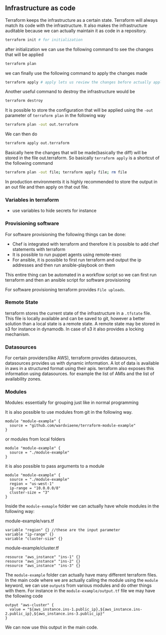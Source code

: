 ## Infrastructure as code

Terraform keeps the infrastructure as a certain state. Terraform will always match its code with the infrastructure. It also makes the infrastructure auditable because we can actually maintain it as code in a repository.
 
```bash
terraform init # for initialization
```

after initialization we can use the following command to see the changes that will be applied
```bash
terraform plan
```

we can finally use the following command to apply the changes made
```bash
terraform apply # apply lets us review the changes before actually applying them
```

Another useful command to destroy the infrastructure would be
```bash
terraform destroy
```

It is possible to store the configuration that will be applied using the `-out` parameter of `terraform plan` in the following way
```bash
terraform plan -out out.terraform
```

We can then do
```bash
terraform apply out.terraform
```

Basically here the changes that will be made(basically the diff) will be stored in the file out.terraform.
So basically `terraform apply` is a shortcut of the following command
```bash
terraform plan -out file; terraform apply file; rm file
```

In production environments it is highly recommended to store the output in an out file and then apply on that out file.

### Variables in terraform

- use variables to hide secrets for instance

### Provisioning software

For software provisioning the following things can be done:
- Chef is integrated with terraform and therefore it is possible to add chef statements with terraform
- It is possible to run puppet agents using remote-exec
- For ansible, it is possible to first run terraform and output the ip addresses and then run ansible-playbook on them

This entire thing can be automated in a workflow script so we can first run terraform and then an ansible script for software provisioning

For software provisioning terraform provides `File uploads`.

### Remote State

terraform stores the current state of the infrastructure in a `.tfstate` file. This file is locally available and can be saved to git, however a better solution than a local state is a remote state. A remote state may be stored in s3 for instance in dynamodb. In case of s3 it also provides a locking mechanism. 

### Datasources

For certain providers(like AWS), terraform provides datasources, datasources provides us with dynamic information. A lot of data is available in aws in a structured format using their apis. terraform also exposes this information using datasources. for example the list of AMIs and the list of availability zones. 

### Modules

Modules: essentially for grouping just like in normal programming

It is also possible to use modules from git in the following way.

```hcl-terraform
module "module-example" {
  source = "github.com/wardviaene/terraform-module-example"
}
```
or modules from local folders
```hcl-terraform
module "module-example" {
  source = "./module-example"
}
```
it is also possible to pass arguments to a module
```hcl-terraform
module "module-example" {
  source = "./module-example"
  region = "us-west-1"
  ip-range = "10.0.0.0/8"
  cluster-size = "3"
}
```

Inside the `module-exmaple` folder we can actually have whole modules in the following way:

module-example/vars.tf
```hcl-terraform
variable "region" {} //these are the input parameter
variable "ip-range" {}
variable "cluster-size" {}
```

module-example/cluster.tf
```hcl-terraform
resource "aws_instance" "ins-1" {}
resource "aws_instance" "ins-2" {}
resource "aws_instance" "ins-3" {}
```

The `module-example` folder can actually have many different terraform files. In the main code where we are actually calling the module using the `module` keyword, we can use `output`s from various modules and do other things with them. For instance in the `module-example/output.tf` file we may have the following code
```hcl-terraform
output "aws-cluster" {
  value = "${aws_instance.ins-1.public_ip},${aws_instance.ins-2.public_ip},${aws_instance.ins-3.public_ip}"
}
```
We can now use this output in the main code.